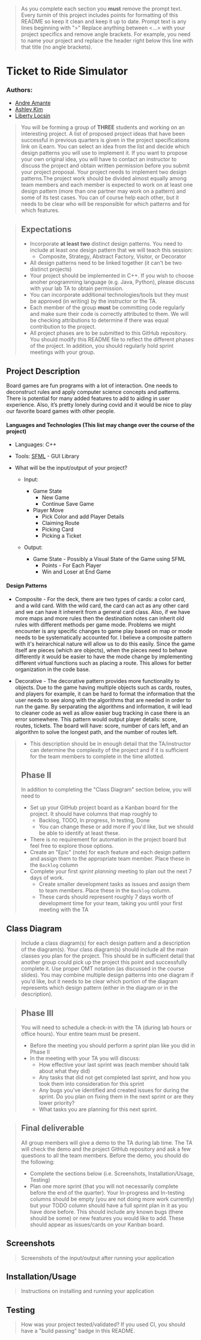  > As you complete each section you **must** remove the prompt text. Every *turnin* of this project includes points for formatting of this README so keep it clean and keep it up to date. 
 > Prompt text is any lines beginning with "\>"
 > Replace anything between \<...\> with your project specifics and remove angle brackets. For example, you need to name your project and replace the header right below this line with that title (no angle brackets). 
# Ticket to Ride Simulator
### Authors: 
* [Andre Amante](https://github.com/Alamode89) 
* [Ashley Kim](https://github.com/ashley-kim22) 
* [Liberty Locsin](https://github.com/libii)
 
 > You will be forming a group of **THREE** students and working on an interesting project. A list of proposed project ideas that have been successful in previous quarters is given in the project specifications link on iLearn. You can select an idea from the list and decide which design patterns you will use to implement it. If you want to propose your own original idea, you will have to contact an instructor to discuss the project and obtain written permission before you submit your project proposal. Your project needs to implement two design patterns.The project work should be divided almost equally among team members and each member is expected to work on at least one design pattern (more than one partner may work on a pattern) and some of its test cases. You can of course help each other, but it needs to be clear who will be responsible for which patterns and for which features.
 
 > ## Expectations
 > * Incorporate **at least two** distinct design patterns. You need to include at least *one* design pattern that we will teach this session:
 >   * Composite, Strategy, Abstract Factory, Visitor, or Decorator
 > * All design patterns need to be linked together (it can't be two distinct projects)
 > * Your project should be implemented in C++. If you wish to choose anoher programming language (e.g. Java, Python), please discuss with your lab TA to obtain permission.
 > * You can incorporate additional technologies/tools but they must be approved (in writing) by the instructor or the TA.
 > * Each member of the group **must** be committing code regularly and make sure their code is correctly attributed to them. We will be checking attributions to determine if there was equal contribution to the project.
> * All project phases are to be submitted to this GitHub repository. You should modify this README file to reflect the different phases of the project. In addition, you should regularly hold sprint meetings with your group.

## Project Description

 Board games are fun programs with a lot of interaction. One needs to deconstruct rules and apply computer science concepts and patterns. There is potential for many added features to add to aiding in user experience. Also, it’s pretty lonely during covid and it would be nice to play our favorite board games with other people.
 #### Languages and Technologies (This list may change over the course of the project)
* Languages: C++
* Tools: [SFML](https://www.sfml-dev.org/) - GUI Library

* What will be the input/output of your project?
    * Input: 
        * Game State
            * New Game
            * Continue Save Game
        * Player Move
            * Pick Color and add Player Details
            * Claiming Route
            * Picking Card
            * Picking a Ticket
 
    * Output: 
        * Game State - Possibly a Visual State of the Game using SFML
            * Points - For Each Player
            * Win and Loser at End Game

#### Design Patterns
* Composite - For the deck, there are two types of cards: a color card, and a wild card. With the wild card, the card can act as any other card and we can have it   inhererit from a general card class. Also, if we have more maps and more rules then the destination notes can inherit old rules with different methods per game mode. Problems we might encounter is any specific changes to game play based on map or mode needs to be systematically accounted for. I believe a composite pattern with it's heirarchical nature will allow us to do this easily. Since the game itself are pieces (which are objects), when the pieces need to behave differently it would be easier to have the mode change by implementing different virtual functions such as placing a route. This allows for better organization in the code base.

* Decorative - The decorative pattern provides more functionality to objects.  Due to the game having multiple objects such as cards, routes, and players for example, it can be hard to format the information that the user needs to see along with the algorithms that are needed in order to run the game. By serparating the algorithms and information,  it will lead to cleaner code as well as allow easier bug tracking in case there is an error somewhere. This pattern would output player details: score, routes, tickets. The board will have: score, number of cars left, and an algorithm to solve the longest path, and the number of routes left.

 > * This description should be in enough detail that the TA/instructor can determine the complexity of the project and if it is sufficient for the team members to complete in the time allotted. 
 > ## Phase II
 > In addition to completing the "Class Diagram" section below, you will need to 
 > * Set up your GitHub project board as a Kanban board for the project. It should have columns that map roughly to 
 >   * Backlog, TODO, In progress, In testing, Done
 >   * You can change these or add more if you'd like, but we should be able to identify at least these.
 > * There is no requirement for automation in the project board but feel free to explore those options.
 > * Create an "Epic" (note) for each feature and each design pattern and assign them to the appropriate team member. Place these in the `Backlog` column
 > * Complete your first *sprint planning* meeting to plan out the next 7 days of work.
 >   * Create smaller development tasks as issues and assign them to team members. Place these in the `Backlog` column.
 >   * These cards should represent roughly 7 days worth of development time for your team, taking you until your first meeting with the TA
## Class Diagram
 > Include a class diagram(s) for each design pattern and a description of the diagram(s). Your class diagram(s) should include all the main classes you plan for the project. This should be in sufficient detail that another group could pick up the project this point and successfully complete it. Use proper OMT notation (as discussed in the course slides). You may combine multiple design patterns into one diagram if you'd like, but it needs to be clear which portion of the diagram represents which design pattern (either in the diagram or in the description). 
 
 > ## Phase III
 > You will need to schedule a check-in with the TA (during lab hours or office hours). Your entire team must be present. 
 > * Before the meeting you should perform a sprint plan like you did in Phase II
 > * In the meeting with your TA you will discuss: 
 >   - How effective your last sprint was (each member should talk about what they did)
 >   - Any tasks that did not get completed last sprint, and how you took them into consideration for this sprint
 >   - Any bugs you've identified and created issues for during the sprint. Do you plan on fixing them in the next sprint or are they lower priority?
 >   - What tasks you are planning for this next sprint.

 > ## Final deliverable
 > All group members will give a demo to the TA during lab time. The TA will check the demo and the project GitHub repository and ask a few questions to all the team members. 
 > Before the demo, you should do the following:
 > * Complete the sections below (i.e. Screenshots, Installation/Usage, Testing)
 > * Plan one more sprint (that you will not necessarily complete before the end of the quarter). Your In-progress and In-testing columns should be empty (you are not doing more work currently) but your TODO column should have a full sprint plan in it as you have done before. This should include any known bugs (there should be some) or new features you would like to add. These should appear as issues/cards on your Kanban board. 
 
 ## Screenshots
 > Screenshots of the input/output after running your application
 ## Installation/Usage
 > Instructions on installing and running your application
 ## Testing
 > How was your project tested/validated? If you used CI, you should have a "build passing" badge in this README.
 
